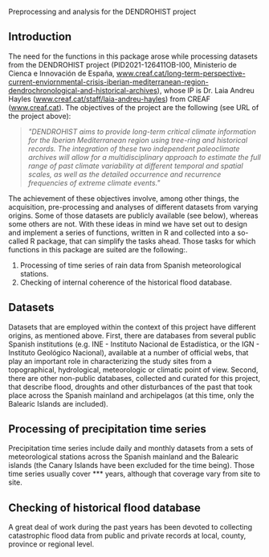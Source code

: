 Preprocessing and analysis for the DENDROHIST project

## Introduction
The need for the functions in this package arose while processing datasets from the DENDROHIST project (PID2021-126411OB-I00, Ministerio de Cienca e Innovación de España, www.creaf.cat/long-term-perspective-current-enviornmental-crisis-iberian-mediterranean-region-dendrochronological-and-historical-archives), whose IP is Dr. Laia Andreu Hayles (www.creaf.cat/staff/laia-andreu-hayles) from CREAF (www.creaf.cat).
The objectives of the project are the following (see URL of the project above):


> *"DENDROHIST aims to provide long-term critical climate information for the Iberian Mediterranean region using tree-ring and historical records. The integration of these two independent paleoclimate archives will  allow for a multidisciplinary approach to estimate the full range of past climate variability at different temporal and spatial scales, as well as the detailed occurrence and recurrence frequencies of extreme climate events."*

The achievement of these objectives involve, among other things, the acquisition, pre-processing and analyses of different datasets from varying origins. Some of those datasets are publicly available (see below), whereas some others are not. With these ideas in mind we have set out to design and implement a series of functions, written in R and collected into a so-called R package, that can simplify the tasks ahead. 
Those tasks for which functions in this package are suited are the following:.

1. Processing of time series of rain data from Spanish meteorological stations.
2. Checking of internal coherence of the historical flood database.


## Datasets
Datasets that are employed within the context of this project have different origins, as mentioned above. First, there are databases from several public Spanish institutions (e.g. INE - Instituto Nacional de Estadística, or the IGN - Instituto Geológico Nacional), available at a number of official webs, that play an important role in characterizing the study sites from a topographical, hydrological, meteorologic or climatic point of view. Second, there are other non-public databases, collected and curated for this project, that describe flood, droughts and other disturbances of the  past that took place across the Spanish mainland and archipelagos (at this time, only the Balearic Islands are included).


## Processing of precipitation time series
Precipitation time series include daily and monthly datasets from a sets of meteorological stations across the Spanish mainland and the Balearic islands (the Canary Islands have been excluded for the time being). Those time series usually cover *** years, although that coverage vary from site to site.

## Checking of historical flood database
A great deal of work during the past years has been devoted to collecting catastrophic flood data from public and private records at local, county, province or regional level.
